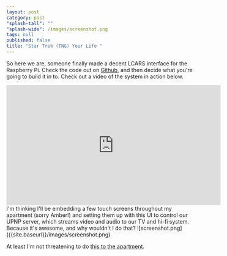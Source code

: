 ```yaml
---
layout: post
category: post
"splash-tall": ""
"splash-wide": /images/screenshot.png
tags: null
published: false
title: "Star Trek (TNG) Your Life "
---
```


So here we are, someone finally made a decent LCARS interface for the Raspberry Pi. Check the code out on [Github](https://github.com/tobykurien/rpi_lcars), and then decide what you're going to build it in to. Check out a video of the system in action below. 
<iframe width="560" height="315" src="https://www.youtube.com/embed/HCEL9O3ie40" frameborder="0" allowfullscreen></iframe>
I'm thinking I'll be embedding a few touch screens throughout my apartment (sorry Amber!) and setting them up with this UI to control our UPNP server, which streams video and audio to our TV and hi-fi system. Because it's awesome, and why wouldn't I do that? 
![screenshot.png]({{site.baseurl}}/images/screenshot.png)

At least I'm not threatening to do [this to the apartment](https://www.youtube.com/watch?v=rlrNKl4n8HI). 